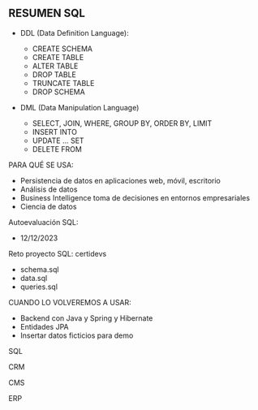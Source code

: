 
## RESUMEN SQL

* DDL (Data Definition Language):
    * CREATE SCHEMA
    * CREATE TABLE
    * ALTER TABLE
    * DROP TABLE
    * TRUNCATE TABLE
    * DROP SCHEMA

* DML (Data Manipulation Language)
    * SELECT, JOIN, WHERE, GROUP BY, ORDER BY, LIMIT
    * INSERT INTO
    * UPDATE ... SET
    * DELETE FROM

PARA QUÉ SE USA:

* Persistencia de datos en aplicaciones web, móvil, escritorio
* Análisis de datos
* Business Intelligence toma de decisiones en entornos empresariales
* Ciencia de datos

Autoevaluación SQL:

* 12/12/2023

Reto proyecto SQL: certidevs

* schema.sql
* data.sql
* queries.sql

CUANDO LO VOLVEREMOS A USAR:

* Backend con Java y Spring y Hibernate
* Entidades JPA
* Insertar datos ficticios para demo 

SQL 

CRM 

CMS

ERP 
